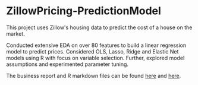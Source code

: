# ZillowPricing-PredictionModel

This project uses Zillow's housing data to predict the cost of a house on the market. 

Conducted extensive EDA on over 80 features to build a linear regression model to predict prices. Considered OLS, Lasso, Ridge and Elastic Net models using R with focus on variable selection. Further, explored model assumptions and experimented parameter tuning.

The business report and R markdown files can be found [here](https://github.com/deenajohn/ZillowPricing-PredictionModel/blob/master/Business_Report.pdf) and [here](https://github.com/deenajohn/ZillowPricing-PredictionModel/blob/master/Prediction_code.Rmd).
